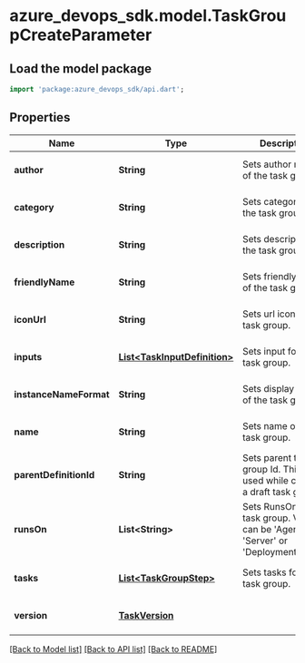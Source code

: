 # azure_devops_sdk.model.TaskGroupCreateParameter

## Load the model package
```dart
import 'package:azure_devops_sdk/api.dart';
```

## Properties
Name | Type | Description | Notes
------------ | ------------- | ------------- | -------------
**author** | **String** | Sets author name of the task group. | [optional] [default to null]
**category** | **String** | Sets category of the task group. | [optional] [default to null]
**description** | **String** | Sets description of the task group. | [optional] [default to null]
**friendlyName** | **String** | Sets friendly name of the task group. | [optional] [default to null]
**iconUrl** | **String** | Sets url icon of the task group. | [optional] [default to null]
**inputs** | [**List&lt;TaskInputDefinition&gt;**](TaskInputDefinition.md) | Sets input for the task group. | [optional] [default to []]
**instanceNameFormat** | **String** | Sets display name of the task group. | [optional] [default to null]
**name** | **String** | Sets name of the task group. | [optional] [default to null]
**parentDefinitionId** | **String** | Sets parent task group Id. This is used while creating a draft task group. | [optional] [default to null]
**runsOn** | **List&lt;String&gt;** | Sets RunsOn of the task group. Value can be &#39;Agent&#39;, &#39;Server&#39; or &#39;DeploymentGroup&#39;. | [optional] [default to []]
**tasks** | [**List&lt;TaskGroupStep&gt;**](TaskGroupStep.md) | Sets tasks for the task group. | [optional] [default to []]
**version** | [**TaskVersion**](TaskVersion.md) |  | [optional] [default to null]

[[Back to Model list]](../README.md#documentation-for-models) [[Back to API list]](../README.md#documentation-for-api-endpoints) [[Back to README]](../README.md)


